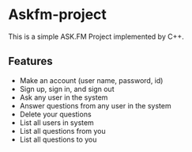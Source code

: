 # Askfm-project

This is a simple ASK.FM Project implemented by C++.

## Features
- Make an account (user name, password, id)
- Sign up, sign in, and sign out
- Ask any user in the system
- Answer questions from any user in the system
- Delete your questions
- List all users in system
- List all questions from you
- List all questions to you

